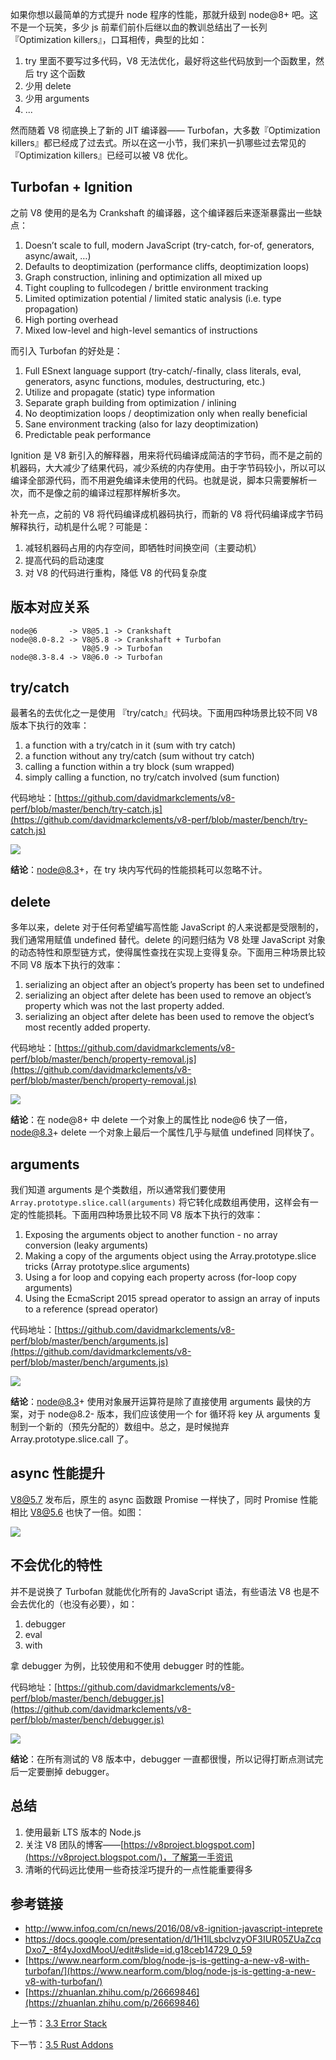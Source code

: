 如果你想以最简单的方式提升 node 程序的性能，那就升级到 node@8+ 吧。这不是一个玩笑，多少 js 前辈们前仆后继以血的教训总结出了一长列『Optimization killers』，口耳相传，典型的比如：

1. try 里面不要写过多代码，V8 无法优化，最好将这些代码放到一个函数里，然后 try 这个函数
2. 少用 delete
3. 少用 arguments
4. ...

然而随着 V8 彻底换上了新的 JIT 编译器—— Turbofan，大多数『Optimization killers』都已经成了过去式。所以在这一小节，我们来扒一扒哪些过去常见的『Optimization killers』已经可以被 V8 优化。

## Turbofan + Ignition

之前 V8 使用的是名为 Crankshaft 的编译器，这个编译器后来逐渐暴露出一些缺点：

1. Doesn’t scale to full, modern JavaScript (try-catch, for-of, generators, async/await, …)
2. Defaults to deoptimization (performance cliffs, deoptimization loops)
3. Graph construction, inlining and optimization all mixed up
4. Tight coupling to fullcodegen / brittle environment tracking
5. Limited optimization potential / limited static analysis (i.e. type propagation)
6. High porting overhead
7. Mixed low-level and high-level semantics of instructions

而引入 Turbofan 的好处是：

1. Full ESnext language support (try-catch/-finally, class literals, eval, generators, async functions, modules, destructuring, etc.)
2. Utilize and propagate (static) type information
3. Separate graph building from optimization / inlining
4. No deoptimization loops / deoptimization only when really beneficial
5. Sane environment tracking (also for lazy deoptimization)
6. Predictable peak performance

Ignition 是 V8 新引入的解释器，用来将代码编译成简洁的字节码，而不是之前的机器码，大大减少了结果代码，减少系统的内存使用。由于字节码较小，所以可以编译全部源代码，而不用避免编译未使用的代码。也就是说，脚本只需要解析一次，而不是像之前的编译过程那样解析多次。

补充一点，之前的 V8 将代码编译成机器码执行，而新的 V8 将代码编译成字节码解释执行，动机是什么呢？可能是：

1. 减轻机器码占用的内存空间，即牺牲时间换空间（主要动机）
2. 提高代码的启动速度
3. 对 V8 的代码进行重构，降低 V8 的代码复杂度

## 版本对应关系

```
node@6       -> V8@5.1 -> Crankshaft
node@8.0-8.2 -> V8@5.8 -> Crankshaft + Turbofan
                V8@5.9 -> Turbofan
node@8.3-8.4 -> V8@6.0 -> Turbofan
```

## try/catch

最著名的去优化之一是使用 『try/catch』代码块。下面用四种场景比较不同 V8 版本下执行的效率：

1. a function with a try/catch in it (sum with try catch)
2. a function without any try/catch (sum without try catch)
3. calling a function within a try block (sum wrapped)
4. simply calling a function, no try/catch involved (sum function)

代码地址：[https://github.com/davidmarkclements/v8-perf/blob/master/bench/try-catch.js](https://github.com/davidmarkclements/v8-perf/blob/master/bench/try-catch.js)

![](./assets/3.3.1.jpg)

**结论**：node@8.3+，在 try 块内写代码的性能损耗可以忽略不计。

## delete

多年以来，delete 对于任何希望编写高性能 JavaScript 的人来说都是受限制的，我们通常用赋值 undefined 替代。delete 的问题归结为 V8 处理 JavaScript 对象的动态特性和原型链方式，使得属性查找在实现上变得复杂。下面用三种场景比较不同 V8 版本下执行的效率：

1. serializing an object after an object’s property has been set to undefined
2. serializing an object after delete has been used to remove an object’s property which was not the last property added.
3. serializing an object after delete has been used to remove the object’s most recently added property.

代码地址：[https://github.com/davidmarkclements/v8-perf/blob/master/bench/property-removal.js](https://github.com/davidmarkclements/v8-perf/blob/master/bench/property-removal.js)

![](./assets/3.3.2.jpg)

**结论**：在 node@8+ 中 delete 一个对象上的属性比 node@6 快了一倍，node@8.3+ delete 一个对象上最后一个属性几乎与赋值 undefined 同样快了。

## arguments

我们知道 arguments 是个类数组，所以通常我们要使用 `Array.prototype.slice.call(arguments)` 将它转化成数组再使用，这样会有一定的性能损耗。下面用四种场景比较不同 V8 版本下执行的效率：

1. Exposing the arguments object to another function - no array conversion (leaky arguments)
2. Making a copy of the arguments object using the Array.prototype.slice tricks (Array prototype.slice arguments)
3. Using a for loop and copying each property across (for-loop copy arguments)
4. Using the EcmaScript 2015 spread operator to assign an array of inputs to a reference (spread operator)

代码地址：[https://github.com/davidmarkclements/v8-perf/blob/master/bench/arguments.js](https://github.com/davidmarkclements/v8-perf/blob/master/bench/arguments.js)

![](./assets/3.3.3.jpg)

**结论**：node@8.3+ 使用对象展开运算符是除了直接使用 arguments 最快的方案，对于 node@8.2- 版本，我们应该使用一个 for 循环将 key 从 arguments 复制到一个新的（预先分配的）数组中。总之，是时候抛弃 Array.prototype.slice.call 了。

## async 性能提升

V8@5.7 发布后，原生的 async 函数跟 Promise 一样快了，同时 Promise 性能相比 V8@5.6 也快了一倍。如图：

![](./assets/3.3.4.jpg)

## 不会优化的特性

并不是说换了 Turbofan 就能优化所有的 JavaScript 语法，有些语法 V8 也是不会去优化的（也没有必要），如：

1. debugger
2. eval
3. with

拿 debugger 为例，比较使用和不使用 debugger 时的性能。

代码地址：[https://github.com/davidmarkclements/v8-perf/blob/master/bench/debugger.js](https://github.com/davidmarkclements/v8-perf/blob/master/bench/debugger.js)

![](./assets/3.3.5.jpg)

**结论**：在所有测试的 V8 版本中，debugger 一直都很慢，所以记得打断点测试完后一定要删掉 debugger。

## 总结

1. 使用最新 LTS 版本的 Node.js
2. 关注 V8 团队的博客——[https://v8project.blogspot.com](https://v8project.blogspot.com/)，了解第一手资讯
3. 清晰的代码远比使用一些奇技淫巧提升的一点性能重要得多

## 参考链接

- http://www.infoq.com/cn/news/2016/08/v8-ignition-javascript-inteprete
- <https://docs.google.com/presentation/d/1H1lLsbclvzyOF3IUR05ZUaZcqDxo7_-8f4yJoxdMooU/edit#slide=id.g18ceb14729_0_59>
- [https://www.nearform.com/blog/node-js-is-getting-a-new-v8-with-turbofan/](https://www.nearform.com/blog/node-js-is-getting-a-new-v8-with-turbofan/)
- [https://zhuanlan.zhihu.com/p/26669846](https://zhuanlan.zhihu.com/p/26669846)

上一节：[3.3 Error Stack](https://github.com/nswbmw/node-in-debugging/blob/master/3.3%20Error%20Stack.md)

下一节：[3.5 Rust Addons](https://github.com/nswbmw/node-in-debugging/blob/master/3.5%20Rust%20Addons.md)
